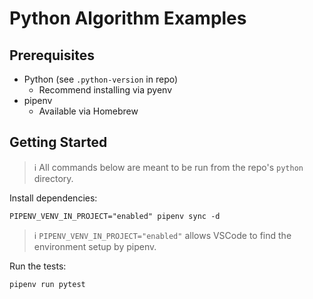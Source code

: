 # Python Algorithm Examples

## Prerequisites

- Python (see `.python-version` in repo)
    - Recommend installing via pyenv
- pipenv 
    - Available via Homebrew

## Getting Started

> ℹ️ All commands below are meant to be run from the repo's `python` directory.

Install dependencies:

```shell
PIPENV_VENV_IN_PROJECT="enabled" pipenv sync -d
```

> ℹ️ `PIPENV_VENV_IN_PROJECT="enabled"` allows VSCode to find the environment setup by pipenv.

Run the tests:

```shell
pipenv run pytest
```